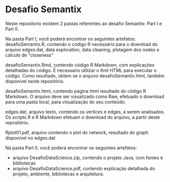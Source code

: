 # Desafio Semantix

Neste repositorio existem 2 pastas referentes ao desafio Semantix: Part I e Part II.

Na pasta Part I, você poderá encontrar os seguintes artefatos:
desafioSemantix.R, contendo o código R necessário para o download do arquivo edges.dat, 
data exploration, data cleaning, plotagem dos nodes e cálculo de "closeness"

desafioSemantix.Rmd, contendo código R Markdown, com explicações detalhadas do código. É necessario utilizar o Knit HTML para executar o código. Como resultado, obtem se o arquivo desafioSemantix.html, também disponivel neste repositório.

desafioSemantix.html, contendo página html resultado do código R Markdown. O arquivo deve ser visualizado como Raw, efetuado o download para uma pasta local, para visualização do seu conteúdo.

edges.dat, arquivo texto, contendo os vertices e edges, a serem analisados. Os scripts R e R Markdown efetuam o download do arquivo, a partir deste repositório.

Rplot01.pdf, arquivo contendo o plot do network, resultado do graph disponível no edges.dat


Na pasta Part II, você poderá encontrar os seguintes artefatos:
- arquivo DesafioDataScience.zip, contendo o projeto Java, com fontes e bibliotecas
- arquivo DesafioDataScience.pdf, contendo explicação detalhada do projeto, ambiente, bibliotecas e arquitetura.
